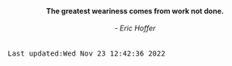 
<div align="center"><b><span>The greatest weariness comes from work not done.</span></b><br><br><i> - Eric Hoffer</i></div>
<br><br><kbd>Last updated:Wed Nov 23 12:42:36 2022</kbd>